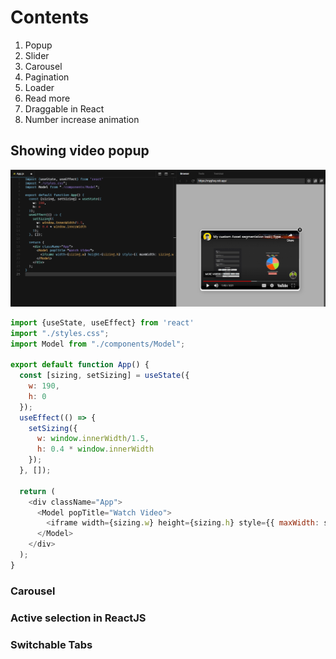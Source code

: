 # Contents

1. Popup
2. Slider
3. Carousel
4. Pagination
5. Loader
6. Read more
7. Draggable in React
8. Number increase animation


## Showing video popup
![Demo](./assets/popup-model.png)

```js
import {useState, useEffect} from 'react'
import "./styles.css";
import Model from "./components/Model";

export default function App() {
  const [sizing, setSizing] = useState({
    w: 190,
    h: 0
  });
  useEffect(() => {
    setSizing({
      w: window.innerWidth/1.5,
      h: 0.4 * window.innerWidth
    });
  }, []);

  return (
    <div className="App">
      <Model popTitle="Watch Video">
        <iframe width={sizing.w} height={sizing.h} style={{ maxWidth: sizing.w }} src="https://www.youtube.com/embed/k2NaUpW4Xdc" title="Create Tabs with React !" frameborder="0" allow="accelerometer; autoplay; clipboard-write; encrypted-media; gyroscope; picture-in-picture; web-share" allowfullscreen></iframe>
      </Model>
    </div>
  );
}
```

### Carousel
### Active selection in ReactJS
### Switchable Tabs